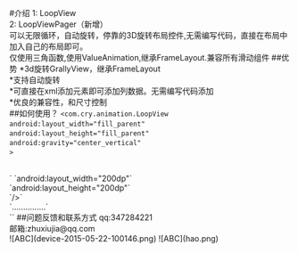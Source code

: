 #介绍
1: LoopView<br />
2: LoopViewPager（新增）<br />
可以无限循环，自动旋转，停靠的3D旋转布局控件,无需编写代码，直接在布局中加入自己的布局即可。<br />
仅使用三角函数,使用ValueAnimation,继承FrameLayout.兼容所有滑动组件
##优势
*3d旋转GrallyView，继承FrameLayout<br />
*支持自动旋转<br />
*可直接在xml添加元素即可添加列数据。无需编写代码添加<br />
*优良的兼容性，和尺寸控制<br />
##如何使用？
`<com.cry.animation.LoopView`<br />
        `android:layout_width="fill_parent"`<br />
        `android:layout_height="fill_parent"`<br />
        `android:gravity="center_vertical"`<br />
        `>`<br />
  <!--  此处添加你的View元素，也可以用layout包裹 --!><br />
       `<View`<br />
       `android:layout_width="200dp"`<br />
       `android:layout_height="200dp"`<br />
        `/>`<br />
       `...............`<br />
 `</com.cry.animation.LoopView>`
##问题反馈和联系方式
qq:347284221<br />
邮箱:zhuxiujia@qq.com<br />
![ABC](device-2015-05-22-100146.png)
![ABC](hao.png)
